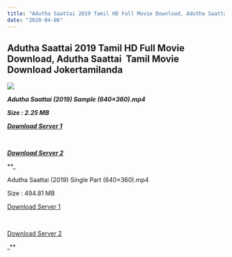 ```yaml
---
title: "Adutha Saattai 2019 Tamil HD Full Movie Download, Adutha Saattai  Tamil Movie Download Jokertamilanda"
date: "2020-04-06"
---
```


## Adutha Saattai 2019 Tamil HD Full Movie Download, Adutha Saattai  Tamil Movie Download Jokertamilanda

  

![](https://images.moviebuff.com/c0e8caa3-7848-4c93-b526-e2e4d1e67d41?w=1000)

**_Adutha Saattai (2019) Sample (640×360).mp4_**

**_Size : 2.25 MB_**

**_[Download Server 1](http://c1.wetransfer.vip/files/Tamil{a3b04ca4513862e5e6faa05865f310bf9da13080b46bbc045b167bb82cb0d9ff}20Movies/Tamil{a3b04ca4513862e5e6faa05865f310bf9da13080b46bbc045b167bb82cb0d9ff}202019{a3b04ca4513862e5e6faa05865f310bf9da13080b46bbc045b167bb82cb0d9ff}20Movies/Adutha{a3b04ca4513862e5e6faa05865f310bf9da13080b46bbc045b167bb82cb0d9ff}20Saattai{a3b04ca4513862e5e6faa05865f310bf9da13080b46bbc045b167bb82cb0d9ff}20(2019)/Adutha{a3b04ca4513862e5e6faa05865f310bf9da13080b46bbc045b167bb82cb0d9ff}20Saattai{a3b04ca4513862e5e6faa05865f310bf9da13080b46bbc045b167bb82cb0d9ff}20(2019){a3b04ca4513862e5e6faa05865f310bf9da13080b46bbc045b167bb82cb0d9ff}20Proper{a3b04ca4513862e5e6faa05865f310bf9da13080b46bbc045b167bb82cb0d9ff}20HDRip/Adutha{a3b04ca4513862e5e6faa05865f310bf9da13080b46bbc045b167bb82cb0d9ff}20Saattai{a3b04ca4513862e5e6faa05865f310bf9da13080b46bbc045b167bb82cb0d9ff}20(2019){a3b04ca4513862e5e6faa05865f310bf9da13080b46bbc045b167bb82cb0d9ff}20Sample{a3b04ca4513862e5e6faa05865f310bf9da13080b46bbc045b167bb82cb0d9ff}20(640x360).mp4)_**

**_[  
](http://c1.wetransfer.vip/files/Tamil{a3b04ca4513862e5e6faa05865f310bf9da13080b46bbc045b167bb82cb0d9ff}20Movies/Tamil{a3b04ca4513862e5e6faa05865f310bf9da13080b46bbc045b167bb82cb0d9ff}202019{a3b04ca4513862e5e6faa05865f310bf9da13080b46bbc045b167bb82cb0d9ff}20Movies/Adutha{a3b04ca4513862e5e6faa05865f310bf9da13080b46bbc045b167bb82cb0d9ff}20Saattai{a3b04ca4513862e5e6faa05865f310bf9da13080b46bbc045b167bb82cb0d9ff}20(2019)/Adutha{a3b04ca4513862e5e6faa05865f310bf9da13080b46bbc045b167bb82cb0d9ff}20Saattai{a3b04ca4513862e5e6faa05865f310bf9da13080b46bbc045b167bb82cb0d9ff}20(2019){a3b04ca4513862e5e6faa05865f310bf9da13080b46bbc045b167bb82cb0d9ff}20Proper{a3b04ca4513862e5e6faa05865f310bf9da13080b46bbc045b167bb82cb0d9ff}20HDRip/Adutha{a3b04ca4513862e5e6faa05865f310bf9da13080b46bbc045b167bb82cb0d9ff}20Saattai{a3b04ca4513862e5e6faa05865f310bf9da13080b46bbc045b167bb82cb0d9ff}20(2019){a3b04ca4513862e5e6faa05865f310bf9da13080b46bbc045b167bb82cb0d9ff}20Sample{a3b04ca4513862e5e6faa05865f310bf9da13080b46bbc045b167bb82cb0d9ff}20(640x360).mp4)_**

**_[Download Server 2](http://c1.wetransfer.vip/files/Tamil{a3b04ca4513862e5e6faa05865f310bf9da13080b46bbc045b167bb82cb0d9ff}20Movies/Tamil{a3b04ca4513862e5e6faa05865f310bf9da13080b46bbc045b167bb82cb0d9ff}202019{a3b04ca4513862e5e6faa05865f310bf9da13080b46bbc045b167bb82cb0d9ff}20Movies/Adutha{a3b04ca4513862e5e6faa05865f310bf9da13080b46bbc045b167bb82cb0d9ff}20Saattai{a3b04ca4513862e5e6faa05865f310bf9da13080b46bbc045b167bb82cb0d9ff}20(2019)/Adutha{a3b04ca4513862e5e6faa05865f310bf9da13080b46bbc045b167bb82cb0d9ff}20Saattai{a3b04ca4513862e5e6faa05865f310bf9da13080b46bbc045b167bb82cb0d9ff}20(2019){a3b04ca4513862e5e6faa05865f310bf9da13080b46bbc045b167bb82cb0d9ff}20Proper{a3b04ca4513862e5e6faa05865f310bf9da13080b46bbc045b167bb82cb0d9ff}20HDRip/Adutha{a3b04ca4513862e5e6faa05865f310bf9da13080b46bbc045b167bb82cb0d9ff}20Saattai{a3b04ca4513862e5e6faa05865f310bf9da13080b46bbc045b167bb82cb0d9ff}20(2019){a3b04ca4513862e5e6faa05865f310bf9da13080b46bbc045b167bb82cb0d9ff}20Sample{a3b04ca4513862e5e6faa05865f310bf9da13080b46bbc045b167bb82cb0d9ff}20(640x360).mp4)_**

**_

Adutha Saattai (2019) Single Part (640×360).mp4

Size : 494.81 MB

[Download Server 1](http://c6.wetransfer.vip//files/Adutha{a3b04ca4513862e5e6faa05865f310bf9da13080b46bbc045b167bb82cb0d9ff}20Saattai{a3b04ca4513862e5e6faa05865f310bf9da13080b46bbc045b167bb82cb0d9ff}20(2019).mp4)

[  
](http://c6.wetransfer.vip//files/Adutha{a3b04ca4513862e5e6faa05865f310bf9da13080b46bbc045b167bb82cb0d9ff}20Saattai{a3b04ca4513862e5e6faa05865f310bf9da13080b46bbc045b167bb82cb0d9ff}20(2019).mp4)

[Download Server 2](http://c6.wetransfer.vip//files/Adutha{a3b04ca4513862e5e6faa05865f310bf9da13080b46bbc045b167bb82cb0d9ff}20Saattai{a3b04ca4513862e5e6faa05865f310bf9da13080b46bbc045b167bb82cb0d9ff}20(2019).mp4)

_**
